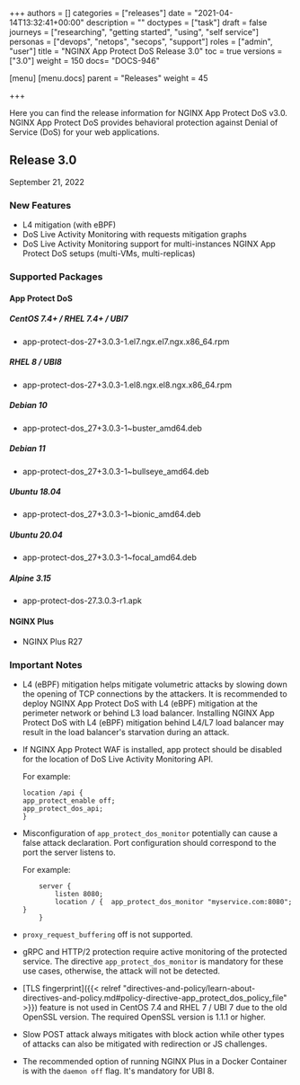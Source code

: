 
+++
authors = []
categories = ["releases"]
date = "2021-04-14T13:32:41+00:00"
description = ""
doctypes = ["task"]
draft = false
journeys = ["researching", "getting started", "using", "self service"]
personas = ["devops", "netops", "secops", "support"]
roles = ["admin", "user"]
title = "NGINX App Protect DoS Release 3.0"
toc = true
versions = ["3.0"]
weight = 150
docs= "DOCS-946"

[menu]
  [menu.docs]
    parent = "Releases"
    weight = 45

+++

Here you can find the release information for NGINX App Protect DoS v3.0. NGINX App Protect DoS provides behavioral protection against Denial of Service (DoS) for your web applications. 

## Release 3.0

September 21, 2022

### New Features

- L4 mitigation (with eBPF)
- DoS Live Activity Monitoring with requests mitigation graphs
- DoS Live Activity Monitoring support for multi-instances NGINX App Protect DoS setups (multi-VMs, multi-replicas) 

### Supported Packages

#### App Protect DoS

##### CentOS 7.4+ / RHEL 7.4+ / UBI7
- app-protect-dos-27+3.0.3-1.el7.ngx.el7.ngx.x86_64.rpm

##### RHEL 8 / UBI8
- app-protect-dos-27+3.0.3-1.el8.ngx.el8.ngx.x86_64.rpm

##### Debian 10
- app-protect-dos_27+3.0.3-1~buster_amd64.deb

##### Debian 11
- app-protect-dos_27+3.0.3-1~bullseye_amd64.deb

##### Ubuntu 18.04
- app-protect-dos_27+3.0.3-1~bionic_amd64.deb

##### Ubuntu 20.04
- app-protect-dos_27+3.0.3-1~focal_amd64.deb

##### Alpine 3.15
- app-protect-dos-27.3.0.3-r1.apk

#### NGINX Plus
- NGINX Plus R27


### Important Notes

- L4 (eBPF) mitigation helps mitigate volumetric attacks by slowing down the opening of TCP connections by the attackers.
It is recommended to deploy NGINX App Protect DoS with L4 (eBPF) mitigation at the perimeter network or behind L3 load balancer.
Installing NGINX App Protect DoS with L4 (eBPF) mitigation behind L4/L7 load balancer may result in the load balancer's starvation during an attack.

- If NGINX App Protect WAF is installed, app protect should be disabled for the location of DoS Live Activity Monitoring API.

    For example:
    ```shell
    location /api {
    app_protect_enable off;
    app_protect_dos_api;
    }
    ```

- Misconfiguration of `app_protect_dos_monitor` potentially can cause a false attack declaration. 
Port configuration should correspond to the port the server listens to.

    For example:
    ```shell
        server {
            listen 8080;
            location / {  app_protect_dos_monitor "myservice.com:8080";  }
        }
    ```

- `proxy_request_buffering` off is not supported.

- gRPC and HTTP/2 protection require active monitoring of the protected service. The directive `app_protect_dos_monitor` is mandatory for these use cases, otherwise, the attack will not be detected.

- [TLS fingerprint]({{< relref "directives-and-policy/learn-about-directives-and-policy.md#policy-directive-app_protect_dos_policy_file" >}}) feature is not used in CentOS 7.4 and RHEL 7 / UBI 7 due to the old OpenSSL version. The required OpenSSL version is 1.1.1 or higher.

- Slow POST attack always mitigates with block action while other types of attacks can also be mitigated with redirection or JS challenges.

- The recommended option of running NGINX Plus in a Docker Container is with the `daemon off` flag. It's mandatory for UBI 8.
